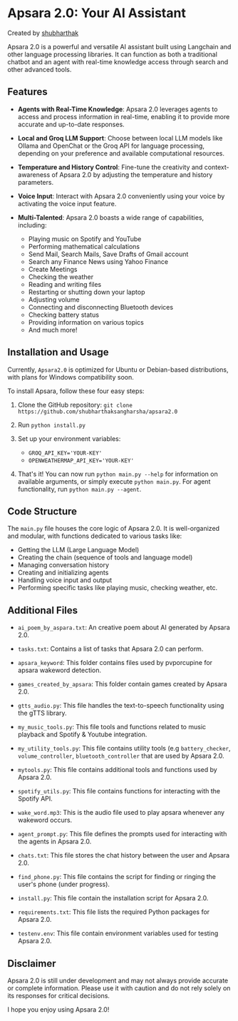 # Apsara 2.0: Your AI Assistant

Created by [shubharthak](https://shubharthaksangharsha.github.io/)


Apsara 2.0 is a powerful and versatile AI assistant built using Langchain and other language processing libraries. It can function as both a traditional chatbot and an agent with real-time knowledge access through search and other advanced tools.


## Features

- **Agents with Real-Time Knowledge**: Apsara 2.0 leverages agents to access and process information in real-time, enabling it to provide more accurate and up-to-date responses.
  
- **Local and Groq LLM Support**: Choose between local LLM models like Ollama and OpenChat or the Groq API for language processing, depending on your preference and available computational resources.
  
- **Temperature and History Control**: Fine-tune the creativity and context-awareness of Apsara 2.0 by adjusting the temperature and history parameters.
  
- **Voice Input**: Interact with Apsara 2.0 conveniently using your voice by activating the voice input feature.
  
- **Multi-Talented**: Apsara 2.0 boasts a wide range of capabilities, including:
    - Playing music on Spotify and YouTube
    - Performing mathematical calculations
    - Send Mail, Search Mails, Save Drafts of Gmail account
    - Search any Finance News using Yahoo Finance
    - Create Meetings
    - Checking the weather
    - Reading and writing files
    - Restarting or shutting down your laptop
    - Adjusting volume
    - Connecting and disconnecting Bluetooth devices
    - Checking battery status
    - Providing information on various topics
    - And much more!

## Installation and Usage

Currently, `Apsara2.0` is optimized for Ubuntu or Debian-based distributions, with plans for Windows compatibility soon. 

To install Apsara, follow these four easy steps:

1. Clone the GitHub repository: `git clone https://github.com/shubharthaksangharsha/apsara2.0`

2. Run `python install.py`

3. Set up your environment variables:
   - `GROQ_API_KEY='YOUR-KEY'`
   - `OPENWEATHERMAP_API_KEY='YOUR-KEY'`

4. That's it! You can now run `python main.py --help` for information on available arguments, or simply execute `python main.py`. For agent functionality, run `python main.py --agent`.


## Code Structure

The `main.py` file houses the core logic of Apsara 2.0. It is well-organized and modular, with functions dedicated to various tasks like:

- Getting the LLM (Large Language Model)
- Creating the chain (sequence of tools and language model)
- Managing conversation history
- Creating and initializing agents
- Handling voice input and output
- Performing specific tasks like playing music, checking weather, etc.

## Additional Files
  
- `ai_poem_by_aspara.txt`: An creative poem about AI generated by Apsara 2.0.
  
- `tasks.txt`: Contains a list of tasks that Apsara 2.0 can perform.
  
- `apsara_keyword`: This folder contains files used by pvporcupine for apsara wakeword detection.
  
- `games_created_by_apsara`: This folder contain games created by Apsara 2.0.
  
- `gtts_audio.py`: This file handles the text-to-speech functionality using the gTTS library.
  
- `my_music_tools.py`: This file tools and functions related to music playback and Spotify & Youtube integration.
  
- `my_utility_tools.py`: This file contains utility tools (e.g `battery_checker`, `volume_controller`, `bluetooth_controller` that are used by Apsara 2.0.
  
- `mytools.py`: This file contains additional tools and functions used by Apsara 2.0.
  
- `spotify_utils.py`: This file contains functions for interacting with the Spotify API.
  
- `wake_word.mp3`: This is the audio file used to play apsara whenever any wakeword occurs.
  
- `agent_prompt.py`: This file defines the prompts used for interacting with the agents in Apsara 2.0.
  
- `chats.txt`: This file stores the chat history between the user and Apsara 2.0.
  
- `find_phone.py`: This file contains the script for finding or ringing the user's phone (under progress).
  
- `install.py`: This file contain the installation script for Apsara 2.0.
  
- `requirements.txt`: This file lists the required Python packages for Apsara 2.0.
  
- `testenv.env`: This file contain environment variables used for testing Apsara 2.0.


## Disclaimer

Apsara 2.0 is still under development and may not always provide accurate or complete information. Please use it with caution and do not rely solely on its responses for critical decisions.

I hope you enjoy using Apsara 2.0!
